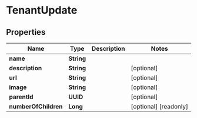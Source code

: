 

# TenantUpdate


## Properties

Name | Type | Description | Notes
------------ | ------------- | ------------- | -------------
**name** | **String** |  | 
**description** | **String** |  |  [optional]
**url** | **String** |  |  [optional]
**image** | **String** |  |  [optional]
**parentId** | **UUID** |  |  [optional]
**numberOfChildren** | **Long** |  |  [optional] [readonly]



